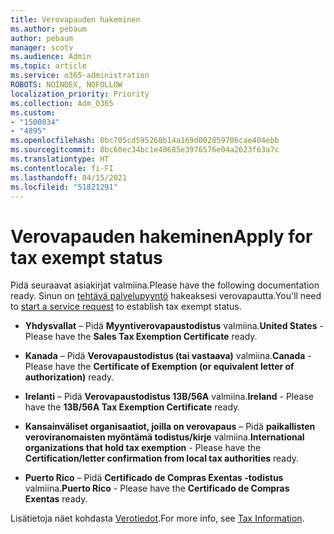 ```yaml
---
title: Verovapauden hakeminen
ms.author: pebaum
author: pebaum
manager: scotv
ms.audience: Admin
ms.topic: article
ms.service: o365-administration
ROBOTS: NOINDEX, NOFOLLOW
localization_priority: Priority
ms.collection: Adm_O365
ms.custom:
- "1500034"
- "4895"
ms.openlocfilehash: 0bc705cd595268b14a169d002859706cae404ebb
ms.sourcegitcommit: 8bc60ec34bc1e40685e3976576e04a2623f63a7c
ms.translationtype: HT
ms.contentlocale: fi-FI
ms.lasthandoff: 04/15/2021
ms.locfileid: "51821291"
---
```

# <a name="apply-for-tax-exempt-status"></a><span data-ttu-id="58026-102">Verovapauden hakeminen</span><span class="sxs-lookup"><span data-stu-id="58026-102">Apply for tax exempt status</span></span>

<span data-ttu-id="58026-103">Pidä seuraavat asiakirjat valmiina.</span><span class="sxs-lookup"><span data-stu-id="58026-103">Please have the following documentation ready.</span></span> <span data-ttu-id="58026-104">Sinun on [tehtävä palvelupyyntö](https://docs.microsoft.com/microsoft-365/admin/contact-support-for-business-products) hakeaksesi verovapautta.</span><span class="sxs-lookup"><span data-stu-id="58026-104">You'll need to [start a service request](https://docs.microsoft.com/microsoft-365/admin/contact-support-for-business-products) to establish tax exempt status.</span></span>

- <span data-ttu-id="58026-105">**Yhdysvallat** – Pidä **Myyntiverovapaustodistus** valmiina.</span><span class="sxs-lookup"><span data-stu-id="58026-105">**United States** - Please have the **Sales Tax Exemption Certificate** ready.</span></span>

- <span data-ttu-id="58026-106">**Kanada** – Pidä **Verovapaustodistus (tai vastaava)** valmiina.</span><span class="sxs-lookup"><span data-stu-id="58026-106">**Canada** - Please have the **Certificate of Exemption (or equivalent letter of authorization)** ready.</span></span>

- <span data-ttu-id="58026-107">**Irelanti** – Pidä **Verovapaustodistus 13B/56A** valmiina.</span><span class="sxs-lookup"><span data-stu-id="58026-107">**Ireland** - Please have the **13B/56A Tax Exemption Certificate** ready.</span></span>

- <span data-ttu-id="58026-108">**Kansainväliset organisaatiot, joilla on verovapaus** – Pidä **paikallisten veroviranomaisten myöntämä todistus/kirje** valmiina.</span><span class="sxs-lookup"><span data-stu-id="58026-108">**International organizations that hold tax exemption** - Please have the **Certification/letter confirmation from local tax authorities** ready.</span></span>

- <span data-ttu-id="58026-109">**Puerto Rico** – Pidä **Certificado de Compras Exentas -todistus** valmiina.</span><span class="sxs-lookup"><span data-stu-id="58026-109">**Puerto Rico** - Please have the **Certificado de Compras Exentas** ready.</span></span>

<span data-ttu-id="58026-110">Lisätietoja näet kohdasta [Verotiedot](https://docs.microsoft.com/microsoft-365/commerce/billing-and-payments/tax-information).</span><span class="sxs-lookup"><span data-stu-id="58026-110">For more info, see [Tax Information](https://docs.microsoft.com/microsoft-365/commerce/billing-and-payments/tax-information).</span></span>
